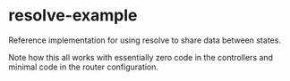 # resolve-example

Reference implementation for using resolve to share data between states.

Note how this all works with essentially zero code in the controllers and minimal code in the router configuration.
